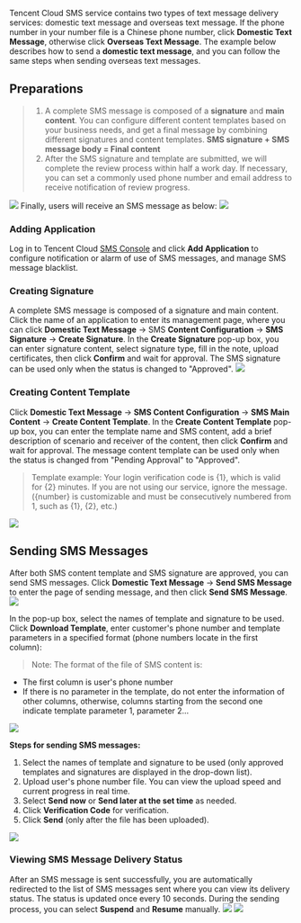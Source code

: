 Tencent Cloud SMS service contains two types of text message delivery services: domestic text message and overseas text message. If the phone number in your number file is a Chinese phone number, click **Domestic Text Message**, otherwise click **Overseas Text Message**. The example below describes how to send a **domestic text message**, and you can follow the same steps when sending overseas text messages.
## Preparations
>1. A complete SMS message is composed of a **signature** and **main content**. You can configure different content templates based on your business needs, and get a final message by combining different signatures and content templates. **SMS signature + SMS message body = Final content**
>2. After the SMS signature and template are submitted, we will complete the review process within half a work day. If necessary, you can set a commonly used phone number and email address to receive notification of review progress.

![](https://mc.qcloudimg.com/static/img/1223b6b179dbbbda7dcda06070eb4360/image.png)
Finally, users will receive an SMS message as below:
![](https://mc.qcloudimg.com/static/img/fe223e52477df4de3fec20eeb14ddc8f/image.png)

### Adding Application
Log in to Tencent Cloud [SMS Console](https://console.cloud.tencent.com/sms) and click **Add Application** to configure notification or alarm of use of SMS messages, and manage SMS message blacklist.

### Creating Signature
A complete SMS message is composed of a signature and main content. Click the name of an application to enter its management page, where you can click **Domestic Text Message** -> SMS **Content Configuration** -> **SMS Signature** -> **Create Signature**. In the **Create Signature** pop-up box, you can enter signature content, select signature type, fill in the note, upload certificates, then click **Confirm** and wait for approval. The SMS signature can be used only when the status is changed to "Approved".
![](//mc.qcloudimg.com/static/img/cd087203f9437da4de62168b99377428/image.png)


### Creating Content Template
Click **Domestic Text Message** -> **SMS Content Configuration** -> **SMS Main Content** -> **Create Content Template**. In the **Create Content Template** pop-up box, you can enter the template name and SMS content, add a brief description of scenario and receiver of the content, then click **Confirm** and wait for approval. The message content template can be used only when the status is changed from "Pending Approval" to "Approved".
>Template example:
> Your login verification code is {1}, which is valid for {2} minutes. If you are not using our service, ignore the message. ({number} is customizable and must be consecutively numbered from 1, such as {1}, {2}, etc.)

![](//mc.qcloudimg.com/static/img/17012ece005c847f0433c65d1af2e2df/image.png)

## Sending SMS Messages
After both SMS content template and SMS signature are approved, you can send SMS messages. Click **Domestic Text Message** -> **Send SMS Message** to enter the page of sending message, and then click **Send SMS Message**.
![](//mc.qcloudimg.com/static/img/5395b8f06969d4917a42bee57e4f3298/image.png)

In the pop-up box, select the names of template and signature to be used. Click **Download Template**, enter customer's phone number and template parameters in a specified format (phone numbers locate in the first column):

>Note: The format of the file of SMS content is:
- The first column is user's phone number
- If there is no parameter in the template, do not enter the information of other columns, otherwise, columns starting from the second one indicate template parameter 1, parameter 2...

![](//mc.qcloudimg.com/static/img/f90a8fbb46ae515a3a7c610a09f965a5/image.png)

**Steps for sending SMS messages:**
1. Select the names of template and signature to be used (only approved templates and signatures are displayed in the drop-down list).
2. Upload user's phone number file. You can view the upload speed and current progress in real time.
3. Select **Send now** or **Send later at the set time** as needed.
4. Click **Verification Code** for verification.
5. Click **Send** (only after the file has been uploaded).

![](//mc.qcloudimg.com/static/img/40589dde9926ee55f789d8ced519a316/image.png)

### Viewing SMS Message Delivery Status
After an SMS message is sent successfully, you are automatically redirected to the list of SMS messages sent where you can view its delivery status. The status is updated once every 10 seconds. During the sending process, you can select **Suspend** and **Resume** manually.
![](//mc.qcloudimg.com/static/img/d1587c9eb9f17c9eb19320077d735d41/image.png)
![](//mc.qcloudimg.com/static/img/588c44747f98623cc942c7dcf7b69340/image.png)


